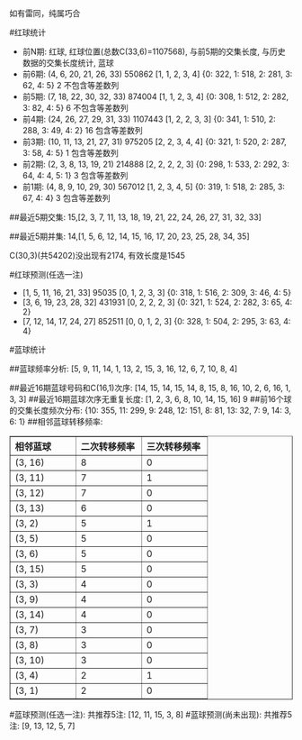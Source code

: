 <!-- 
.. title: 双色球2011062期(2011-05-31)数据分析报告
.. slug: slott-2011062-2011-05-31-report
.. date: 2011-06-01 08:00:00 UTC+08:00
.. tags: Lottery
.. link: 
.. description: 
.. type: text
-->

如有雷同，纯属巧合

<!-- TEASER_END-->

#红球统计

- 前N期: 红球, 红球位置(总数C(33,6)=1107568), 与前5期的交集长度, 与历史数据的交集长度统计, 蓝球
- 前6期: (4, 6, 20, 21, 26, 33) 550862 [1, 1, 2, 3, 4] {0: 322, 1: 518, 2: 281, 3: 62, 4: 5} 2 不包含等差数列
- 前5期: (7, 18, 22, 30, 32, 33) 874004 [1, 1, 2, 3, 4] {0: 308, 1: 512, 2: 282, 3: 82, 4: 5} 6 不包含等差数列
- 前4期: (24, 26, 27, 29, 31, 33) 1107443 [1, 2, 2, 3, 3] {0: 341, 1: 510, 2: 288, 3: 49, 4: 2} 16 包含等差数列
- 前3期: (10, 11, 13, 21, 27, 31) 975205 [2, 2, 3, 4, 4] {0: 321, 1: 520, 2: 287, 3: 58, 4: 5} 1 包含等差数列
- 前2期: (2, 3, 8, 13, 19, 21) 214888 [2, 2, 2, 2, 3] {0: 298, 1: 533, 2: 292, 3: 64, 4: 4, 5: 1} 3 包含等差数列
- 前1期: (4, 8, 9, 10, 29, 30) 567012 [1, 2, 3, 4, 5] {0: 319, 1: 518, 2: 285, 3: 67, 4: 4} 3 包含等差数列

##最近5期交集:
15,[2, 3, 7, 11, 13, 18, 19, 21, 22, 24, 26, 27, 31, 32, 33]

##最近5期并集:
14,[1, 5, 6, 12, 14, 15, 16, 17, 20, 23, 25, 28, 34, 35]

C(30,3)(共54202)没出现有2174, 
有效长度是1545

#红球预测(任选一注)

- [1, 5, 11, 16, 21, 33] 95035 [0, 1, 2, 3, 3] {0: 318, 1: 516, 2: 309, 3: 46, 4: 5}
- [3, 6, 19, 23, 28, 32] 431931 [0, 2, 2, 2, 3] {0: 321, 1: 524, 2: 282, 3: 65, 4: 2}
- [7, 12, 14, 17, 24, 27] 852511 [0, 0, 1, 2, 3] {0: 328, 1: 504, 2: 295, 3: 63, 4: 4}

#蓝球统计

##蓝球频率分析:
[5, 9, 11, 14, 1, 13, 2, 15, 3, 16, 12, 6, 7, 10, 8, 4]

##最近16期蓝球号码和C(16,1)次序:
[14, 15, 14, 15, 14, 8, 15, 8, 16, 10, 2, 6, 16, 1, 3, 3]
##最近16期蓝球次序无重复长度:
[1, 2, 3, 6, 8, 10, 14, 15, 16] 9
##前16个球的交集长度频次分布:
{10: 355, 11: 299, 9: 248, 12: 151, 8: 81, 13: 32, 7: 9, 14: 3, 6: 1}
##相邻蓝球转移频率:
<table border="1" class="table table-striped dataframe">
  <thead>
    <tr style="text-align: left;">
      <th style="min-width: 100px;">相邻蓝球</th>
      <th style="min-width: 100px;">二次转移频率</th>
      <th style="min-width: 100px;">三次转移频率</th>
    </tr>
  </thead>
  <tbody>
    <tr>
      <td> (3, 16)</td>
      <td> 8</td>
      <td> 0</td>
    </tr>
    <tr>
      <td> (3, 11)</td>
      <td> 7</td>
      <td> 1</td>
    </tr>
    <tr>
      <td> (3, 12)</td>
      <td> 7</td>
      <td> 0</td>
    </tr>
    <tr>
      <td> (3, 13)</td>
      <td> 6</td>
      <td> 0</td>
    </tr>
    <tr>
      <td>  (3, 2)</td>
      <td> 5</td>
      <td> 1</td>
    </tr>
    <tr>
      <td>  (3, 5)</td>
      <td> 5</td>
      <td> 0</td>
    </tr>
    <tr>
      <td>  (3, 6)</td>
      <td> 5</td>
      <td> 0</td>
    </tr>
    <tr>
      <td> (3, 15)</td>
      <td> 5</td>
      <td> 0</td>
    </tr>
    <tr>
      <td>  (3, 3)</td>
      <td> 4</td>
      <td> 0</td>
    </tr>
    <tr>
      <td>  (3, 9)</td>
      <td> 4</td>
      <td> 0</td>
    </tr>
    <tr>
      <td> (3, 14)</td>
      <td> 4</td>
      <td> 0</td>
    </tr>
    <tr>
      <td>  (3, 7)</td>
      <td> 3</td>
      <td> 0</td>
    </tr>
    <tr>
      <td>  (3, 8)</td>
      <td> 3</td>
      <td> 0</td>
    </tr>
    <tr>
      <td> (3, 10)</td>
      <td> 3</td>
      <td> 0</td>
    </tr>
    <tr>
      <td>  (3, 4)</td>
      <td> 2</td>
      <td> 1</td>
    </tr>
    <tr>
      <td>  (3, 1)</td>
      <td> 2</td>
      <td> 0</td>
    </tr>
  </tbody>
</table>
#蓝球预测(任选一注):
共推荐5注: [12, 11, 15, 3, 8]
#蓝球预测(尚未出现):
共推荐5注: [9, 13, 12, 5, 7]

